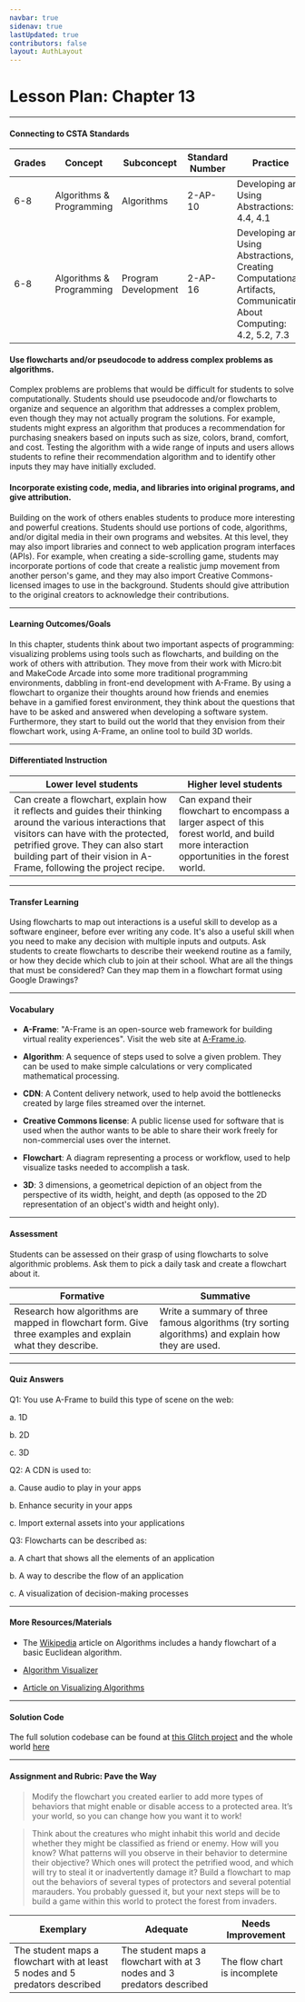 ```yaml
---
navbar: true
sidenav: true
lastUpdated: true
contributors: false
layout: AuthLayout
---
```


# Lesson Plan: Chapter 13
---
#### Connecting to CSTA Standards

Grades | Concept | Subconcept | Standard Number | Practice
---|---|---|---|---
6-8 | Algorithms & Programming | Algorithms | 2-AP-10 | Developing and Using Abstractions: 4.4, 4.1 |
6-8 | Algorithms & Programming | Program Development| 2-AP-16 | Developing and Using Abstractions, Creating Computational Artifacts, Communicating About Computing: 4.2, 5.2, 7.3 |

#### Use flowcharts and/or pseudocode to address complex problems as algorithms.

Complex problems are problems that would be difficult for students to solve computationally. Students should use pseudocode and/or flowcharts to organize and sequence an algorithm that addresses a complex problem, even though they may not actually program the solutions. For example, students might express an algorithm that produces a recommendation for purchasing sneakers based on inputs such as size, colors, brand, comfort, and cost. Testing the algorithm with a wide range of inputs and users allows students to refine their recommendation algorithm and to identify other inputs they may have initially excluded.

#### Incorporate existing code, media, and libraries into original programs, and give attribution.

Building on the work of others enables students to produce more interesting and powerful creations. Students should use portions of code, algorithms, and/or digital media in their own programs and websites. At this level, they may also import libraries and connect to web application program interfaces (APIs). For example, when creating a side-scrolling game, students may incorporate portions of code that create a realistic jump movement from another person's game, and they may also import Creative Commons-licensed images to use in the background. Students should give attribution to the original creators to acknowledge their contributions.

---

#### Learning Outcomes/Goals

In this chapter, students think about two important aspects of programming: visualizing problems using tools such as flowcharts, and building on the work of others with attribution. They move from their work with Micro:bit and MakeCode Arcade into some more traditional programming environments, dabbling in front-end development with A-Frame. By using a flowchart to organize their thoughts around how friends and enemies behave in a gamified forest environment, they think about the questions that have to be asked and answered when developing a software system. Furthermore, they start to build out the world that they envision from their flowchart work, using A-Frame, an online tool to build 3D worlds.

---

#### Differentiated Instruction

Lower level students | Higher level students
---|---
Can create a flowchart, explain how it reflects and guides their thinking around the various interactions that visitors can have with the protected, petrified grove. They can also start building part of their vision in A-Frame, following the project recipe. | Can expand their flowchart to encompass a larger aspect of this forest world, and build more interaction opportunities in the forest world.

---

#### Transfer Learning

Using flowcharts to map out interactions is a useful skill to develop as a software engineer, before ever writing any code. It's also a useful skill when you need to make any decision with multiple inputs and outputs. Ask students to create flowcharts to describe their weekend routine as a family, or how they decide which club to join at their school. What are all the things that must be considered? Can they map them in a flowchart format using Google Drawings?

---

#### Vocabulary


- **A-Frame**: "A-Frame is an open-source web framework for building virtual reality experiences". Visit the web site at [A-Frame.io](https://aframe.io).

- **Algorithm**: A sequence of steps used to solve a given problem. They can be used to make simple calculations or very complicated mathematical processing.

- **CDN**: A Content delivery network, used to help avoid the bottlenecks created by large files streamed over the internet.

- **Creative Commons license**: A public license used for software that is used when the author wants to be able to share their work freely for non-commercial uses over the internet.

- **Flowchart**: A diagram representing a process or workflow, used to help visualize tasks needed to accomplish a task.

- **3D**: 3 dimensions, a geometrical depiction of an object from the perspective of its width, height, and depth (as opposed to the 2D representation of an object's width and height only).


---

#### Assessment

Students can be assessed on their grasp of using flowcharts to solve algorithmic problems. Ask them to pick a daily task and create a flowchart about it.

Formative | Summative
---|---
Research how algorithms are mapped in flowchart form. Give three examples and explain what they describe. | Write a summary of three famous algorithms (try sorting algorithms) and explain how they are used.

---

#### Quiz Answers

Q1:	You use A-Frame to build this type of scene on the web:  

a.	1D  

b.	2D  

c.	<span class="highlight">3D</span> 

Q2:	A CDN is used to:  

a. 	Cause audio to play in your apps 

b. 	Enhance security in your apps  

c.  <span class="highlight">Import external assets into your applications</span> 

 
Q3:	Flowcharts can be described as: 

a. 	A chart that shows all the elements of an application 

b. 	A way to describe the flow of an application 

c. 	<span class="highlight">A visualization of decision-making processes</span> 

---

#### More Resources/Materials

- The [Wikipedia](https://en.wikipedia.org/wiki/Algorithm) article on Algorithms includes a handy flowchart of a basic Euclidean algorithm.

- [Algorithm Visualizer](https://algorithm-visualizer.org/)

- [Article on Visualizing Algorithms](https://bost.ocks.org/mike/algorithms/)

---

#### Solution Code

The full solution codebase can be found at [this Glitch project](https://glitch.com/edit/#!/cs4kids-a-frame) and the whole world [here](https://cs4kids-a-frame.glitch.me/)

---

#### Assignment and Rubric: Pave the Way

> Modify the flowchart you created earlier to add more types of behaviors that might enable or disable access to a protected area. It’s your world, so you can change how you want it to work!  

> Think about the creatures who might inhabit this world and decide whether they might be classified as friend or enemy. How will you know? What patterns will you observe in their behavior to determine their objective? Which ones will protect the petrified wood, and which will try to steal it or inadvertently damage it? Build a flowchart to map out the behaviors of several types of protectors and several potential marauders. You probably guessed it, but your next steps will be to build a game within this world to protect the forest from invaders. 

Exemplary | Adequate | Needs Improvement 
---|---|---
The student maps a flowchart with at least 5 nodes and 5 predators described | The student maps a flowchart with at 3 nodes and 3 predators described | The flow chart is incomplete




